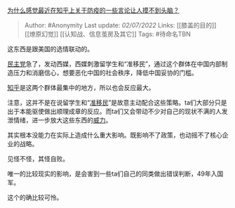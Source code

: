 [为什么感觉最近在知乎上关于防疫的一些言论让人摸不到头脑？](https://www.zhihu.com/question/525657454/answer/2545219140)

> Author: #Anonymity 
Last update: *02/07/2022* 
Links: [[膝盖的目的]] [[燎原幻觉]] [[认知战、信息茧房及其它]] 
Tags: #待命名TBN 

这东西是跟美国的选情联动的。

[民主党](https://www.zhihu.com/search?q=%E6%B0%91%E4%B8%BB%E5%85%9A&search_source=Entity&hybrid_search_source=Entity&hybrid_search_extra=%7B%22sourceType%22%3A%22answer%22%2C%22sourceId%22%3A2545219140%7D)急了，发动西媒，西媒刺激留学生和“准移民”，通过这个群体在中国内部制造压力和消磨信心，想要恶化中国的社会秩序，降低中国妥协的门槛。

[知乎](https://www.zhihu.com/search?q=%E7%9F%A5%E4%B9%8E&search_source=Entity&hybrid_search_source=Entity&hybrid_search_extra=%7B%22sourceType%22%3A%22answer%22%2C%22sourceId%22%3A2545219140%7D)是这两个群体最集中的地方，所以也会反应最大。

注意，这并不是在说留学生和“[准移民](https://www.zhihu.com/search?q=%E5%87%86%E7%A7%BB%E6%B0%91&search_source=Entity&hybrid_search_source=Entity&hybrid_search_extra=%7B%22sourceType%22%3A%22answer%22%2C%22sourceId%22%3A2545219140%7D)”是故意主动配合这些策略。ta们大部分只是出于本能驱使做出顺理成章的反应。而ta们又会带动不少对自己的现状不满的人发泄情绪，进一步放大这些东西的[威力](https://www.zhihu.com/search?q=%E5%A8%81%E5%8A%9B&search_source=Entity&hybrid_search_source=Entity&hybrid_search_extra=%7B%22sourceType%22%3A%22answer%22%2C%22sourceId%22%3A2545219140%7D)。

其实根本没能力在实际上造成什么重大影响。既影响不了政策，也动摇不了核心企业的战略。

见怪不怪，其怪自败。

唯一的比较现实的影响，是会害到一些ta们自己的同类做出错误判断，49年入国军。

这个的确比较可怜。

 